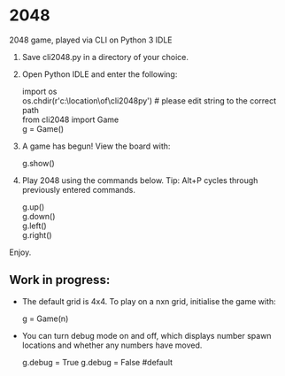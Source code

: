 # 2048
2048 game, played via CLI on Python 3 IDLE

1. Save cli2048.py in a directory of your choice.

2. Open Python IDLE and enter the following:

    import os  
    os.chdir(r'c:\location\of\cli2048py')  # please edit string to the correct path  
    from cli2048 import Game  
    g = Game()  

3. A game has begun! View the board with:

    g.show()  

4. Play 2048 using the commands below. Tip: Alt+P cycles through previously entered commands.

    g.up()  
    g.down()  
    g.left()  
    g.right()  

Enjoy.

## Work in progress:

- The default grid is 4x4. To play on a nxn grid, initialise the game with:

	g = Game(n)

- You can turn debug mode on and off, which displays number spawn locations and whether any numbers have moved.

	g.debug = True
	g.debug = False #default

